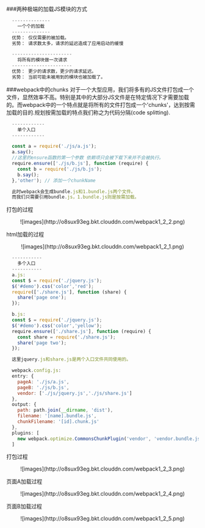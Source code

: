 ###两种极端的加载JS模块的方式
```js
  --------------
    一个个的加载
  --------------
  优势： 仅仅需要的被加载。
  劣势： 请求数太多，请求的延迟造成了应用启动的缓慢

  ----------------------
    将所有的模块做一次请求
  ----------------------
  优势： 更少的请求数，更少的请求延迟。
  劣势： 当前可能未被用到的模块也被加载了。  
```

###webpack中的chunks
  对于一个大型应用，我们将多有的JS文件打包成一个文件，显然效率不高。特别是其中的大部分JS文件是在特定情况下才需要加载的。而webpack中的一个特点就是将所有的文件打包成一个'chunks'，达到按需加载的目的.规划按需加载的特点我们称之为代码分隔(code splitting).

```js
  ------------
    单个入口
  ------------  

  const a = require('./js/a.js');
  a.say();
  //这里的ensure函数的第一个参数 依赖项只会被下载下来并不会被执行。
  require.ensure(['./js/b.js'], function (require) {
    const b = require('./js/b.js');
    b.say();
  },'other'); // 添加一个chunkName

  此时webpack会生成bundle.js和1.bundle.js两个文件。
  而我们只需要引用bundle.js，1.bundle.js则是按需加载。
```
  打包的过程
  <center>![images](http://o8sux93eg.bkt.clouddn.com/webpack1_2_2.png)</center>

  html加载的过程
  <center>![images](http://o8sux93eg.bkt.clouddn.com/webpack1_2_1.png)</center>

```js
  -----------
    多个入口
  -----------
  a.js:
  const $ = require('./jquery.js');
  $('#demo').css('color','red');
  require(['./share.js'], function (share) {
    share('page one');
  });

  b.js:
  const $ = require('./jquery.js');
  $('#demo').css('color','yellow');
  require.ensure(['./share.js'], function (require) {
    const share = require('./share.js');
    share('page two');
  });

  这里jquery.js和share.js是两个入口文件共同使用的。

  webpack.config.js:
  entry: {
    pageA: './js/a.js',
    pageB: './js/b.js',
    vendor: ['./js/jquery.js','./js/share.js']
  },
  output: {
    path: path.join(__dirname, 'dist'),
    filename: '[name].bundle.js',
    chunkFilename: '[id].chunk.js'
  },
  plugins: [
    new webpack.optimize.CommonsChunkPlugin('vendor', 'vendor.bundle.js')
  ]
```

  打包过程
<center>![images](http://o8sux93eg.bkt.clouddn.com/webpack1_2_3.png)</center>

  页面A加载过程
<center>![images](http://o8sux93eg.bkt.clouddn.com/webpack1_2_4.png)</center>

  页面B加载过程
<center>![images](http://o8sux93eg.bkt.clouddn.com/webpack1_2_5.png)</center>  

